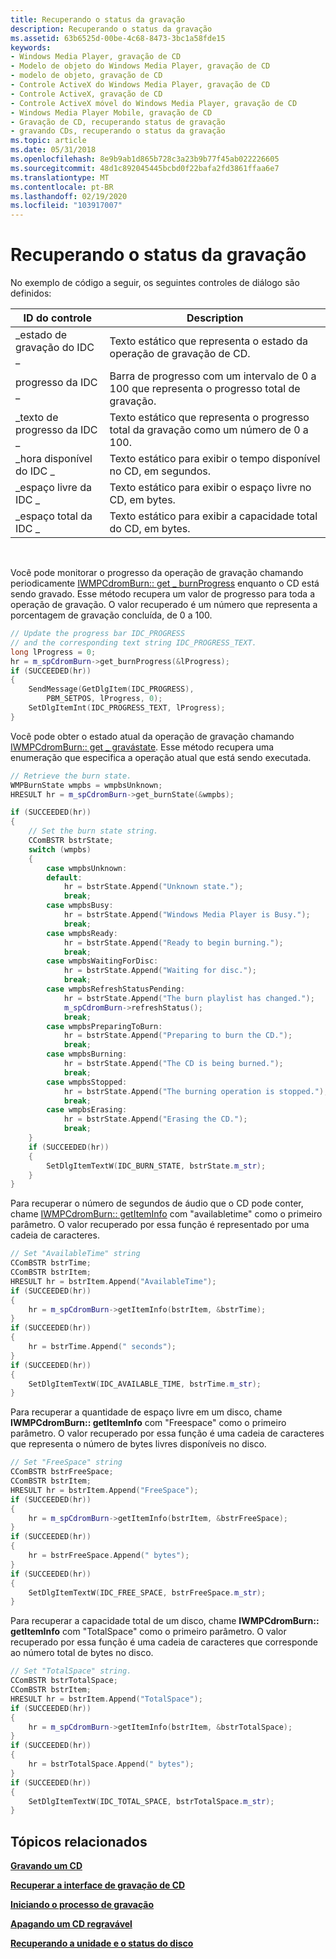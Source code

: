 ```yaml
---
title: Recuperando o status da gravação
description: Recuperando o status da gravação
ms.assetid: 63b6525d-00be-4c68-8473-3bc1a58fde15
keywords:
- Windows Media Player, gravação de CD
- Modelo de objeto do Windows Media Player, gravação de CD
- modelo de objeto, gravação de CD
- Controle ActiveX do Windows Media Player, gravação de CD
- Controle ActiveX, gravação de CD
- Controle ActiveX móvel do Windows Media Player, gravação de CD
- Windows Media Player Mobile, gravação de CD
- Gravação de CD, recuperando status de gravação
- gravando CDs, recuperando o status da gravação
ms.topic: article
ms.date: 05/31/2018
ms.openlocfilehash: 8e9b9ab1d865b728c3a23b9b77f45ab022226605
ms.sourcegitcommit: 48d1c892045445bcbd0f22bafa2fd3861ffaa6e7
ms.translationtype: MT
ms.contentlocale: pt-BR
ms.lasthandoff: 02/19/2020
ms.locfileid: "103917007"
---
```

# <a name="retrieving-the-burn-status"></a>Recuperando o status da gravação

No exemplo de código a seguir, os seguintes controles de diálogo são definidos:



| ID do controle           | Description                                                                    |
|----------------------|--------------------------------------------------------------------------------|
| \_estado de gravação do IDC \_     | Texto estático que representa o estado da operação de gravação de CD.             |
| progresso da IDC \_        | Barra de progresso com um intervalo de 0 a 100 que representa o progresso total de gravação. |
| \_texto de progresso da IDC \_  | Texto estático que representa o progresso total da gravação como um número de 0 a 100. |
| \_hora disponível do IDC \_ | Texto estático para exibir o tempo disponível no CD, em segundos.               |
| \_espaço livre da IDC \_     | Texto estático para exibir o espaço livre no CD, em bytes.                     |
| \_espaço total da IDC \_    | Texto estático para exibir a capacidade total do CD, em bytes.                 |



 

Você pode monitorar o progresso da operação de gravação chamando periodicamente [IWMPCdromBurn:: get \_ burnProgress](/previous-versions/windows/desktop/api/wmp/nf-wmp-iwmpcdromburn-get_burnprogress) enquanto o CD está sendo gravado. Esse método recupera um valor de progresso para toda a operação de gravação. O valor recuperado é um número que representa a porcentagem de gravação concluída, de 0 a 100.


```C++
// Update the progress bar IDC_PROGRESS
// and the corresponding text string IDC_PROGRESS_TEXT.
long lProgress = 0;
hr = m_spCdromBurn->get_burnProgress(&lProgress);
if (SUCCEEDED(hr))
{
    SendMessage(GetDlgItem(IDC_PROGRESS),
        PBM_SETPOS, lProgress, 0);
    SetDlgItemInt(IDC_PROGRESS_TEXT, lProgress);
}

```



Você pode obter o estado atual da operação de gravação chamando [IWMPCdromBurn:: get \_ gravástate](/previous-versions/windows/desktop/api/wmp/nf-wmp-iwmpcdromburn-get_burnstate). Esse método recupera uma enumeração que especifica a operação atual que está sendo executada.


```C++
// Retrieve the burn state.
WMPBurnState wmpbs = wmpbsUnknown;
HRESULT hr = m_spCdromBurn->get_burnState(&wmpbs);

if (SUCCEEDED(hr))
{
    // Set the burn state string.
    CComBSTR bstrState;
    switch (wmpbs)
    {
        case wmpbsUnknown:
        default:
            hr = bstrState.Append("Unknown state.");
            break;
        case wmpbsBusy:
            hr = bstrState.Append("Windows Media Player is Busy.");
            break;
        case wmpbsReady:
            hr = bstrState.Append("Ready to begin burning.");
            break;
        case wmpbsWaitingForDisc:
            hr = bstrState.Append("Waiting for disc.");
            break;
        case wmpbsRefreshStatusPending:
            hr = bstrState.Append("The burn playlist has changed.");
            m_spCdromBurn->refreshStatus();
            break;
        case wmpbsPreparingToBurn:
            hr = bstrState.Append("Preparing to burn the CD.");
            break;
        case wmpbsBurning:
            hr = bstrState.Append("The CD is being burned.");
            break;
        case wmpbsStopped:
            hr = bstrState.Append("The burning operation is stopped.");
            break;
        case wmpbsErasing:
            hr = bstrState.Append("Erasing the CD.");
            break;
    }
    if (SUCCEEDED(hr))
    {
        SetDlgItemTextW(IDC_BURN_STATE, bstrState.m_str);
    }
}

```



Para recuperar o número de segundos de áudio que o CD pode conter, chame [IWMPCdromBurn:: getItemInfo](/previous-versions/windows/desktop/api/wmp/nf-wmp-iwmpcdromburn-getiteminfo) com "availabletime" como o primeiro parâmetro. O valor recuperado por essa função é representado por uma cadeia de caracteres.


```C++
// Set "AvailableTime" string
CComBSTR bstrTime;
CComBSTR bstrItem;
HRESULT hr = bstrItem.Append("AvailableTime");
if (SUCCEEDED(hr))
{
    hr = m_spCdromBurn->getItemInfo(bstrItem, &bstrTime);
}
if (SUCCEEDED(hr))
{
    hr = bstrTime.Append(" seconds");
}
if (SUCCEEDED(hr))
{
    SetDlgItemTextW(IDC_AVAILABLE_TIME, bstrTime.m_str);
}

```



Para recuperar a quantidade de espaço livre em um disco, chame **IWMPCdromBurn:: getItemInfo** com "Freespace" como o primeiro parâmetro. O valor recuperado por essa função é uma cadeia de caracteres que representa o número de bytes livres disponíveis no disco.


```C++
// Set "FreeSpace" string
CComBSTR bstrFreeSpace;
CComBSTR bstrItem;
HRESULT hr = bstrItem.Append("FreeSpace");
if (SUCCEEDED(hr))
{
    hr = m_spCdromBurn->getItemInfo(bstrItem, &bstrFreeSpace);
}
if (SUCCEEDED(hr))
{
    hr = bstrFreeSpace.Append(" bytes");
}
if (SUCCEEDED(hr))
{
    SetDlgItemTextW(IDC_FREE_SPACE, bstrFreeSpace.m_str);
}

```



Para recuperar a capacidade total de um disco, chame **IWMPCdromBurn:: getItemInfo** com "TotalSpace" como o primeiro parâmetro. O valor recuperado por essa função é uma cadeia de caracteres que corresponde ao número total de bytes no disco.


```C++
// Set "TotalSpace" string.
CComBSTR bstrTotalSpace;
CComBSTR bstrItem;
HRESULT hr = bstrItem.Append("TotalSpace");
if (SUCCEEDED(hr))
{
    hr = m_spCdromBurn->getItemInfo(bstrItem, &bstrTotalSpace);
}
if (SUCCEEDED(hr))
{
    hr = bstrTotalSpace.Append(" bytes");
}
if (SUCCEEDED(hr))
{
    SetDlgItemTextW(IDC_TOTAL_SPACE, bstrTotalSpace.m_str);
}

```



## <a name="related-topics"></a>Tópicos relacionados

<dl> <dt>

[**Gravando um CD**](burning-a-cd.md)
</dt> <dt>

[**Recuperar a interface de gravação de CD**](retrieving-the-cd-burning-interface.md)
</dt> <dt>

[**Iniciando o processo de gravação**](starting-the-burn-process.md)
</dt> <dt>

[**Apagando um CD regravável**](erasing-a-rewritable-cd.md)
</dt> <dt>

[**Recuperando a unidade e o status do disco**](retrieving-the-drive-and-disc-status.md)
</dt> </dl>

 

 




